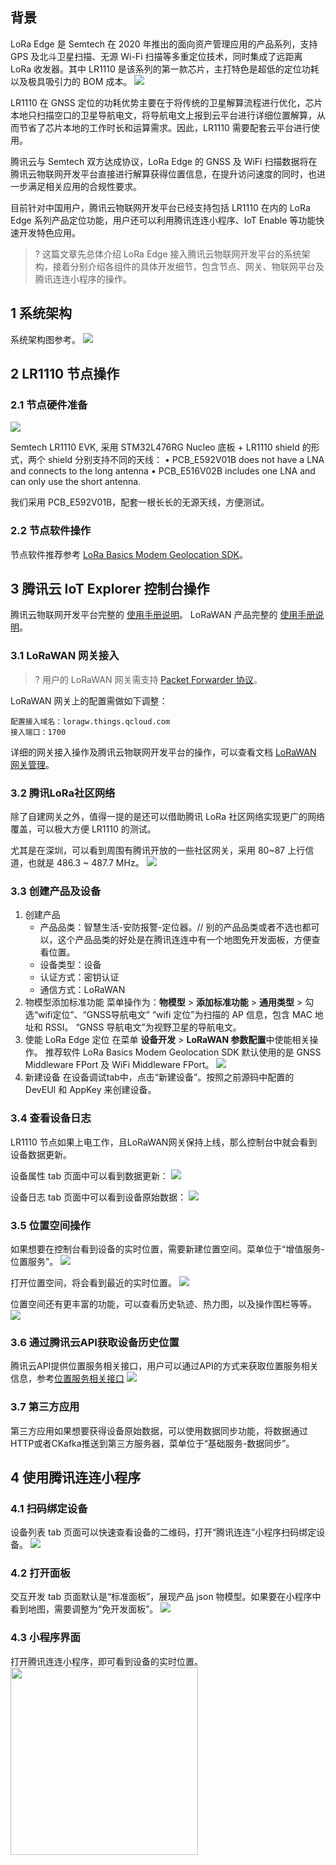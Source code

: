 ## 背景

LoRa Edge 是 Semtech 在 2020 年推出的面向资产管理应用的产品系列，支持 GPS 及北斗卫星扫描、无源 Wi-Fi 扫描等多重定位技术，同时集成了远距离 LoRa 收发器。其中 LR1110 是该系列的第一款芯片，主打特色是超低的定位功耗以及极具吸引力的 BOM 成本。
![](https://qcloudimg.tencent-cloud.cn/raw/687deb1aa6da8555b2cf3aa8e53d2f4d.jpg)

LR1110 在 GNSS 定位的功耗优势主要在于将传统的卫星解算流程进行优化，芯片本地只扫描空口的卫星导航电文，将导航电文上报到云平台进行详细位置解算，从而节省了芯片本地的工作时长和运算需求。因此，LR1110 需要配套云平台进行使用。

腾讯云与 Semtech 双方达成协议，LoRa Edge 的 GNSS 及 WiFi 扫描数据将在腾讯云物联网开发平台直接进行解算获得位置信息，在提升访问速度的同时，也进一步满足相关应用的合规性要求。



目前针对中国用户，腾讯云物联网开发平台已经支持包括 LR1110 在内的 LoRa Edge 系列产品定位功能，用户还可以利用腾讯连连小程序、IoT Enable 等功能快速开发特色应用。

>? 这篇文章先总体介绍 LoRa Edge 接入腾讯云物联网开发平台的系统架构，接着分别介绍各组件的具体开发细节，包含节点、网关、物联网平台及腾讯连连小程序的操作。





## 1 系统架构

系统架构图参考。
![](https://qcloudimg.tencent-cloud.cn/raw/861525205814e0cbf9215d6f7b58f1ec.png)

## 2 LR1110 节点操作


### 2.1 节点硬件准备

![](https://qcloudimg.tencent-cloud.cn/raw/202527fde301e8879dd4b24524fd7445.png)

Semtech LR1110 EVK, 采用 STM32L476RG Nucleo 底板 + LR1110 shield 的形式，两个 shield 分别支持不同的天线：
• PCB_E592V01B does not have a LNA and connects to the long antenna
• PCB_E516V02B includes one LNA and can only use the short antenna.

我们采用 PCB_E592V01B，配套一根长长的无源天线，方便测试。

### 2.2 节点软件操作

节点软件推荐参考 [LoRa Basics Modem Geolocation SDK](https://github.com/Lora-net/SWSD004)。

## 3 腾讯云 IoT Explorer 控制台操作

腾讯云物联网开发平台完整的 [使用手册说明](https://cloud.tencent.com/document/product/1081)。
LoRaWAN 产品完整的 [使用手册说明](https://cloud.tencent.com/document/product/1081/52426)。

### 3.1 LoRaWAN 网关接入

>? 用户的 LoRaWAN 网关需支持 [Packet Forwarder 协议](https://github.com/Lora-net/packet_forwarder/blob/master/PROTOCOL.TXT)。

LoRaWAN 网关上的配置需做如下调整：

```
配置接入域名：loragw.things.qcloud.com
接入端口：1700
```

详细的网关接入操作及腾讯云物联网开发平台的操作，可以查看文档 [LoRaWAN 网关管理](https://cloud.tencent.com/document/product/1081/41192)。

### 3.2 腾讯LoRa社区网络

除了自建网关之外，值得一提的是还可以借助腾讯 LoRa 社区网络实现更广的网络覆盖，可以极大方便 LR1110 的测试。

尤其是在深圳，可以看到周围有腾讯开放的一些社区网关，采用 80~87 上行信道，也就是 486.3 ~ 487.7 MHz。
![](https://qcloudimg.tencent-cloud.cn/raw/326c8e08a67b2b874ef19981e7b35c9b.png)


### 3.3 创建产品及设备

1. 创建产品
	- 产品品类：智慧生活-安防报警-定位器。// 别的产品品类或者不选也都可以，这个产品品类的好处是在腾讯连连中有一个地图免开发面板，方便查看位置。
	- 设备类型：设备
	- 认证方式：密钥认证
	- 通信方式：LoRaWAN
2. 物模型添加标准功能
菜单操作为：**物模型** > **添加标准功能** > **通用类型** > 勾选“wifi定位”、“GNSS导航电文”
“wifi 定位”为扫描的 AP 信息，包含 MAC 地址和 RSSI。
“GNSS 导航电文”为视野卫星的导航电文。
3. 使能 LoRa Edge 定位
在菜单 **设备开发** > **LoRaWAN 参数配置**中使能相关操作。
推荐软件 LoRa Basics Modem Geolocation SDK 默认使用的是 GNSS Middleware FPort 及 WiFi Middleware FPort。
![](https://qcloudimg.tencent-cloud.cn/raw/fee4a4e6baf32a172eac4dc2db38ff30.png)
4. 新建设备
在设备调试tab中，点击“新建设备”。按照之前源码中配置的 DevEUI 和 AppKey 来创建设备。

### 3.4 查看设备日志

LR1110 节点如果上电工作，且LoRaWAN网关保持上线，那么控制台中就会看到设备数据更新。

设备属性 tab 页面中可以看到数据更新：
![](https://qcloudimg.tencent-cloud.cn/raw/f31260c957683378e981506efe7a9e28.png)

设备日志 tab 页面中可以看到设备原始数据：
![](https://qcloudimg.tencent-cloud.cn/raw/6cfdc0d31f8f06814622d76f9955b670.png)

### 3.5 位置空间操作

如果想要在控制台看到设备的实时位置，需要新建位置空间。菜单位于“增值服务-位置服务”。
![](https://qcloudimg.tencent-cloud.cn/raw/9c46e3eb864772e28f6ef53da9c1ac33.png)

打开位置空间，将会看到最近的实时位置。
![](https://qcloudimg.tencent-cloud.cn/raw/e75398cd123fc1970d204e2f8a2f580f.png)

位置空间还有更丰富的功能，可以查看历史轨迹、热力图，以及操作围栏等等。
![](https://qcloudimg.tencent-cloud.cn/raw/e75398cd123fc1970d204e2f8a2f580f.png)


### 3.6 通过腾讯云API获取设备历史位置

腾讯云API提供位置服务相关接口，用户可以通过API的方式来获取位置服务相关信息，参考[位置服务相关接口](https://cloud.tencent.com/document/product/1081/62446)
![](https://qcloudimg.tencent-cloud.cn/raw/ae8c591c591e99140b556e416628c162.png)

### 3.7 第三方应用

第三方应用如果想要获得设备原始数据，可以使用数据同步功能，将数据通过HTTP或者CKafka推送到第三方服务器，菜单位于“基础服务-数据同步”。

## 4 使用腾讯连连小程序

### 4.1 扫码绑定设备

设备列表 tab 页面可以快速查看设备的二维码，打开“腾讯连连”小程序扫码绑定设备。
![](https://qcloudimg.tencent-cloud.cn/raw/859bc40284dd96cafc2dd101dc58d7c3.png)

### 4.2 打开面板

交互开发 tab 页面默认是“标准面板”，展现产品 json 物模型。如果要在小程序中看到地图，需要调整为“免开发面板”。
![](https://qcloudimg.tencent-cloud.cn/raw/5431faffde45ea6bf48625145c069d41.png)

### 4.3 小程序界面

打开腾讯连连小程序，即可看到设备的实时位置。
<img src="https://qcloudimg.tencent-cloud.cn/raw/d8aaba7bf77557e1e2f0caccc96bf82d.jpg" width="300px">


